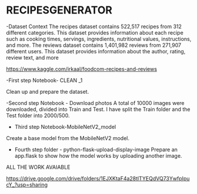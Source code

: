 # RECIPESGENERATOR

-Dataset
Context
The recipes dataset contains 522,517 recipes from 312 different categories. This dataset provides information about each recipe such as cooking times, servings, ingredients, nutritional values, instructions, and more.
The reviews dataset contains 1,401,982 reviews from 271,907 different users. This dataset provides information about the author, rating, review text, and more

https://www.kaggle.com/irkaal/foodcom-recipes-and-reviews

-First step
Notebook- CLEAN _1

Clean up and prepare the dataset.

-Second step
Notebook - Download photos
A total of 10000 images were downloaded, divided into Train and Test. I have split the Train folder and the Test folder into 2000/500.

- Third step
Notebook-MobileNetV2_model

Create a base model from the MobileNetV2 model. 

- Fourth step folder - python-flask-upload-display-image
 Prepare an app.flask to show how the model works by uploading another image.

ALL THE WORK AVAIABLE

https://drive.google.com/drive/folders/1EJXKtaF4a28tlTYEQdVQ73YwfpIpucY_?usp=sharing